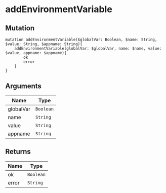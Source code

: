 # addEnvironmentVariable

## Mutation

```
mutation addEnvironmentVariable($globalVar: Boolean, $name: String, $value: String, $appname: String){
    addEnvironmentVariable(globalVar: $globalVar, name: $name, value: $value, appname: $appname){
        ok
        error
    }
}
```

## Arguments

Name | Type
---- | ---- 
globalVar | `Boolean`
name | `String`
value | `String`
appname | `String`

## Returns

Name | Type
---- | ----
ok | `Boolean`
error | `String`
